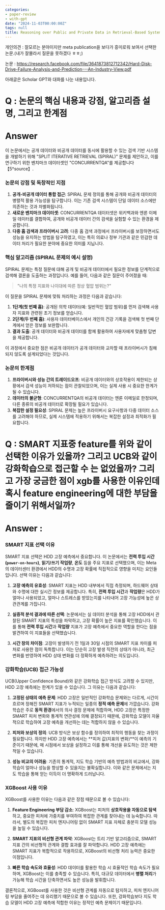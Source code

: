 ```yaml
---
categories:
- paper-review
- with-gpt
date: "2024-11-03T00:00:00Z"
tags: null
title: Reasoning over Public and Private Data in Retrieval-Based Systems
---
```


개인의견 : 잘모르는 분야이지만 meta publication을 보다가 흥미로워 보여서 선택한 논문.(내가 잘몰라서 질문을 못하겠다 ㅎㅎ;)

논문 : https://research.facebook.com/file/3641873812712342/Hard-Disk-Drive-Failure-Analysis-and-Prediction---An-Industry-View.pdf 


아래글은 Scholar GPT와 대화를 나눈 내용입니다.

# Q : 논문의 핵심 내용과 강점, 알고리즘 설명, 그리고 한계점

# Answer

이 논문에서는 공개 데이터와 비공개 데이터를 동시에 활용할 수 있는 검색 기반 시스템을 개발하기 위해 "SPLIT ITERATIVE RETRIEVAL (SPIRAL)" 문제를 제안하고, 이를 연구하기 위한 벤치마크 데이터셋인 "CONCURRENTQA"를 제공합니다【5†source】.

### 논문의 강점 및 독창적인 지점

1. **공개-비공개 데이터 통합 접근**: SPIRAL 문제 정의를 통해 공개와 비공개 데이터의 병렬적 활용 가능성을 탐구합니다. 이는 기존 검색 시스템이 단일 데이터 소스에만 의존하는 것과 차별화됩니다.
2. **새로운 벤치마크 데이터셋**: CONCURRENTQA 데이터셋은 위키백과와 엔론 이메일 데이터를 결합하여, 공개와 비공개 데이터 간의 검색을 실험할 수 있는 환경을 제공합니다.
3. **다중 홉 검색과 프라이버시 고려**: 다중 홉 검색 과정에서 프라이버시를 보장하면서도 성능을 유지하는 방법을 탐구하였고, 이는 특히 의료나 정부 기관과 같은 민감한 데이터 처리가 필요한 분야에 중요한 의미를 지닙니다.

### 핵심 알고리즘 (SPIRAL 문제의 예시 설명)

SPIRAL 문제는 특정 질문에 대해 공개 및 비공개 데이터에서 필요한 정보를 단계적으로 검색해 결론을 도출하는 과정입니다. 예를 들어, 다음과 같은 질문이 주어졌을 때:

> "나의 특정 지표와 나이대에 따른 정상 혈압 범위는?"

이 질문을 SPIRAL 문제에 맞춰 처리하는 과정은 다음과 같습니다:
1. **1단계(첫 번째 홉)**: 공개된 의학 데이터(예: 일반적인 혈압 범위)를 먼저 검색해 사용자 지표와 관련된 초기 정보를 얻습니다.
2. **2단계(두 번째 홉)**: 사용자 데이터베이스에서 개인의 건강 기록을 검색해 첫 번째 단계에서 얻은 정보를 보완합니다.
3. **결과 도출**: 공개 데이터와 비공개 데이터를 함께 활용하여 사용자에게 맞춤형 답변을 제공합니다.

이 과정에서 중요한 점은 비공개 데이터가 공개 데이터와 교차할 때 프라이버시가 침해되지 않도록 설계되었다는 것입니다.

### 논문의 한계점

1. **프라이버시와 성능 간의 트레이드오프**: 비공개 데이터와의 상호작용이 제한되는 상황에서 검색 성능이 저하되는 점이 관찰되었으며, 이는 실제 사용 시 중요한 한계가 될 수 있습니다.
2. **데이터의 불균형**: CONCURRENTQA의 비공개 데이터는 엔론 이메일로 한정되며, 다른 종류의 비공개 데이터로 확장될 필요가 있습니다.
3. **복잡한 설정 필요성**: SPIRAL 문제는 높은 프라이버시 요구사항과 다중 데이터 소스를 고려해야 하므로, 실제 시스템에 적용하기 위해서는 복잡한 설정과 최적화가 필요합니다.


# Q : SMART 지표중 feature를 위와 같이 선택한 이유가 있을까? 그리고 UCB와 같이 강화학습으로 접근할 수 는 없었을까? 그리고 가장 궁금한 점이 xgb를 사용한 이유인데 혹시 feature engineering에 대한 부담을 줄이기 위해서일까?

# Answer : 
### SMART 지표 선택 이유

SMART 지표 선택은 HDD 고장 예측에서 중요합니다. 이 논문에서는 **전력 투입 시간(`power-on-hours`)**, **읽기/쓰기 작업량**, **온도** 등을 주요 지표로 선택했으며, 이는 Meta의 데이터센터 환경에서 HDD의 수명과 고장 확률에 직접적으로 영향을 미치는 요인들입니다. 선택 이유는 다음과 같습니다:

1. **고장 예측의 유효성**: SMART 지표는 HDD 내부에서 직접 측정되며, 하드웨어 상태와 수명에 대한 실시간 정보를 제공합니다. 특히, **전력 투입 시간**과 **작업량**은 HDD가 얼마나 사용되었고, 얼마나 스트레스를 받았는지를 나타내어 고장 가능성에 높은 상관관계를 가집니다.

2. **실증적 분석 결과에 따른 선택**: 논문에서는 실 데이터 분석을 통해 고장 HDD에서 관찰된 SMART 지표의 특성을 파악하고, 고장 확률이 높은 지표를 확인했습니다. 이를 통해 **전력 투입 시간**과 **작업량** 지표가 고장 예측에서 중요한 역할을 한다는 점을 발견하여 이 지표들을 선택했습니다.

3. **시간 창의 차이점**: 고장이 발생하기 전 1일과 30일 시점의 SMART 지표 차이를 피처로 사용한 점이 독특합니다. 이는 단순히 고장 발생 직전의 상태가 아니라, 최근 변화를 반영하여 HDD 상태 변화를 더 정확하게 예측하려는 의도입니다.

### 강화학습(UCB) 접근 가능성

UCB(Upper Confidence Bound)와 같은 강화학습 접근 방식도 고려할 수 있지만, HDD 고장 예측에는 한계가 있을 수 있습니다. 그 이유는 다음과 같습니다:

1. **고정된 상태의 예측 문제**: HDD 고장은 일반적인 강화학습 문제와는 다르게, 시간이 흐르며 정해진 SMART 지표가 누적되는 일종의 **정적 예측 문제**에 가깝습니다. 강화학습은 주로 **동적 환경**에서의 의사 결정 문제에 적합하며, HDD 고장은 특정한 SMART 피처 변화와 통계적 연관성에 의해 결정되기 때문에, 강화학습 모델이 자율적으로 학습하여 고장 예측을 개선하는 데는 적합하지 않을 수 있습니다.

2. **피처와 보상의 정의**: UCB 방식은 보상 함수를 정의하여 최적의 행동을 찾는 과정이 필요합니다. 하지만 HDD 고장 예측에서는 **피처 값(지표의 변화)**이 예측의 기준이기 때문에, 매 시점에서 보상을 설정하고 이를 통해 개선을 유도하는 것은 제한적일 수 있습니다.

3. **성능 비교의 어려움**: 기존의 통계적, 지도 학습 기반의 예측 방법과의 비교에서, 강화학습이 얼마나 성능을 향상할 수 있을지는 불확실합니다. 이와 같은 문제에서는 지도 학습을 통해 얻는 이득이 더 명확하게 드러납니다.

### XGBoost 사용 이유

XGBoost를 사용한 이유는 다음과 같은 장점 때문으로 볼 수 있습니다:

1. **Feature Engineering 부담 감소**: XGBoost는 피처의 **상호작용을 자동으로 탐색**하고, 중요한 피처에 가중치를 부여하여 복잡한 관계를 찾아내는 데 능숙합니다. 따라서, 별도의 복잡한 피처 엔지니어링 없이 SMART 지표 자체로 충분히 모델 성능을 높일 수 있습니다.

2. **SMART 지표의 비선형 관계 파악**: XGBoost는 트리 기반 알고리즘으로, SMART 지표 간의 비선형적 관계와 결합 효과를 잘 파악합니다. HDD 고장 예측에는 SMART 지표가 복합적으로 작용하므로, XGBoost의 비선형 처리 능력은 중요한 이점입니다.

3. **빠른 학습 속도와 효율성**: HDD 데이터를 활용한 학습 시 효율적인 학습 속도가 필요하며, XGBoost는 이를 충족할 수 있습니다. 특히, 대규모 데이터에서 **병렬 처리**가 가능해 학습 시간을 단축하면서도 높은 성능을 발휘합니다.

결론적으로, XGBoost를 사용한 것은 비선형 관계를 자동으로 탐지하고, 피처 엔지니어링 부담을 줄여주는 데 유리했기 때문으로 볼 수 있습니다. 또한, 강화학습보다 지도 학습 모델이 HDD 고장 예측에 적합한 이유는 정적인 예측 문제이기 때문입니다.